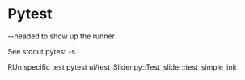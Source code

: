 # Pytest

--headed to show up the runner


See stdout
pytest -s 

RUn specific test
pytest ui/test_Slider.py::Test_slider::test_simple_init